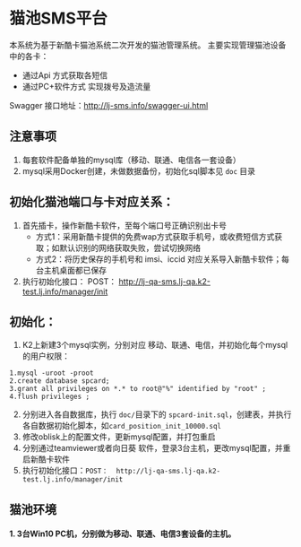 # 猫池SMS平台
本系统为基于新酷卡猫池系统二次开发的猫池管理系统。
主要实现管理猫池设备中的各卡：
- 通过Api 方式获取各短信
- 通过PC+软件方式 实现拨号及造流量

Swagger 接口地址：http://lj-sms.info/swagger-ui.html


## 注意事项
1. 每套软件配备单独的mysql库（移动、联通、电信各一套设备）
2. mysql采用Docker创建，未做数据备份，初始化sql脚本见 `doc` 目录

## 初始化猫池端口与卡对应关系：
1. 首先插卡，操作新酷卡软件，至每个端口号正确识别出卡号
    - 方式1：采用新酷卡提供的免费wap方式获取手机号，或收费短信方式获取；如默认识别的网络获取失败，尝试切换网络
    - 方式2：将历史保存的手机号和 imsi、iccid 对应关系导入新酷卡软件；每台主机桌面都已保存
2. 执行初始化接口： POST：  http://lj-qa-sms.lj-qa.k2-test.lj.info/manager/init

## 初始化：
1. K2上新建3个mysql实例，分别对应 移动、联通、电信，并初始化每个mysql的用户权限：
```
1.mysql -uroot -proot
2.create database spcard;
3.grant all privileges on *.* to root@"%" identified by "root" ;
4.flush privileges ;
```
2. 分别进入各自数据库，执行 `doc/`目录下的 `spcard-init.sql`，创建表，并执行各自数据初始化脚本，如`card_position_init_10000.sql`
3. 修改oblisk上的配置文件，更新mysql配置，并打包重启
4. 分别通过teamviewer或者向日葵 软件，登录3台主机，更改mysql配置，并重启新酷卡软件
5. 执行初始化接口：`POST：  http://lj-qa-sms.lj-qa.k2-test.lj.info/manager/init`


## 猫池环境
#### 1. 3台Win10 PC机，分别做为移动、联通、电信3套设备的主机。

